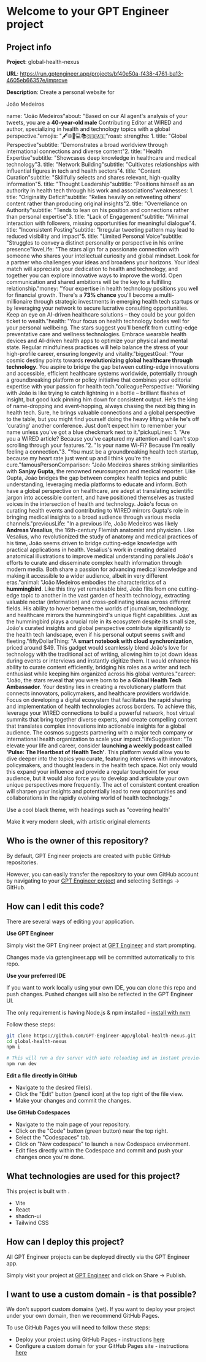 # Welcome to your GPT Engineer project

## Project info

**Project**: global-health-nexus 

**URL**: https://run.gptengineer.app/projects/bf40e50a-f438-4761-ba13-4605eb66357e/improve

**Description**: Create a personal website for

João Medeiros


name: "João Medeiros"about: "Based on our AI agent's analysis of your tweets, you are a **40-year-old male** Contributing Editor at WIRED and author, specializing in health and technology topics with a global perspective."emojis: "🖋️🌐🏥💻📚🇬🇧🇦🇪"roast: strengths: 1. title: "Global Perspective"subtitle: "Demonstrates a broad worldview through international connections and diverse content"2. title: "Health Expertise"subtitle: "Showcases deep knowledge in healthcare and medical technology"3. title: "Network Building"subtitle: "Cultivates relationships with influential figures in tech and health sectors"4. title: "Content Curation"subtitle: "Skillfully selects and shares relevant, high-quality information"5. title: "Thought Leadership"subtitle: "Positions himself as an authority in health tech through his work and associations"weaknesses: 1. title: "Originality Deficit"subtitle: "Relies heavily on retweeting others' content rather than producing original insights"2. title: "Overreliance on Authority"subtitle: "Tends to lean on his position and connections rather than personal expertise"3. title: "Lack of Engagement"subtitle: "Minimal interaction with followers, missing opportunities for meaningful dialogue"4. title: "Inconsistent Posting"subtitle: "Irregular tweeting pattern may lead to reduced visibility and impact"5. title: "Limited Personal Voice"subtitle: "Struggles to convey a distinct personality or perspective in his online presence"loveLife: "The stars align for a passionate connection with someone who shares your intellectual curiosity and global mindset. Look for a partner who challenges your ideas and broadens your horizons. Your ideal match will appreciate your dedication to health and technology, and together you can explore innovative ways to improve the world. Open communication and shared ambitions will be the key to a fulfilling relationship."money: "Your expertise in health technology positions you well for financial growth. There's a **73% chance** you'll become a multi-millionaire through strategic investments in emerging health tech startups or by leveraging your network to secure lucrative consulting opportunities. Keep an eye on AI-driven healthcare solutions – they could be your golden ticket to wealth."health: "Your focus on health technology bodes well for your personal wellbeing. The stars suggest you'll benefit from cutting-edge preventative care and wellness technologies. Embrace wearable health devices and AI-driven health apps to optimize your physical and mental state. Regular mindfulness practices will help balance the stress of your high-profile career, ensuring longevity and vitality."biggestGoal: "Your cosmic destiny points towards **revolutionizing global healthcare through technology**. You aspire to bridge the gap between cutting-edge innovations and accessible, efficient healthcare systems worldwide, potentially through a groundbreaking platform or policy initiative that combines your editorial expertise with your passion for health tech."colleaguePerspective: "Working with João is like trying to catch lightning in a bottle – brilliant flashes of insight, but good luck pinning him down for consistent output. He's the king of name-dropping and event-hopping, always chasing the next big thing in health tech. Sure, he brings valuable connections and a global perspective to the table, but you might find yourself doing the heavy lifting while he's off 'curating' another conference. Just don't expect him to remember your name unless you've got a blue checkmark next to it."pickupLines: 1. "Are you a WIRED article? Because you've captured my attention and I can't stop scrolling through your features."2. "Is your name Wi-Fi? Because I'm really feeling a connection."3. "You must be a groundbreaking health tech startup, because my heart rate just went up and I think you're the cure."famousPersonComparison: "João Medeiros shares striking similarities with **Sanjay Gupta**, the renowned neurosurgeon and medical reporter. Like Gupta, João bridges the gap between complex health topics and public understanding, leveraging media platforms to educate and inform. Both have a global perspective on healthcare, are adept at translating scientific jargon into accessible content, and have positioned themselves as trusted voices in the intersection of health and technology. João's focus on curating health events and contributing to WIRED mirrors Gupta's role in bringing medical insights to a broad audience through various media channels."previousLife: "In a previous life, João Medeiros was likely **Andreas Vesalius**, the 16th-century Flemish anatomist and physician. Like Vesalius, who revolutionized the study of anatomy and medical practices of his time, João seems driven to bridge cutting-edge knowledge with practical applications in health. Vesalius's work in creating detailed anatomical illustrations to improve medical understanding parallels João's efforts to curate and disseminate complex health information through modern media. Both share a passion for advancing medical knowledge and making it accessible to a wider audience, albeit in very different eras."animal: "João Medeiros embodies the characteristics of a **hummingbird**. Like this tiny yet remarkable bird, João flits from one cutting-edge topic to another in the vast garden of health technology, extracting valuable nectar (information) and cross-pollinating ideas across different fields. His ability to hover between the worlds of journalism, technology, and healthcare mirrors the hummingbird's unique flight capabilities. Just as the hummingbird plays a crucial role in its ecosystem despite its small size, João's curated insights and global perspective contribute significantly to the health tech landscape, even if his personal output seems swift and fleeting."fiftyDollarThing: "A **smart notebook with cloud synchronization**, priced around $49. This gadget would seamlessly blend João's love for technology with the traditional act of writing, allowing him to jot down ideas during events or interviews and instantly digitize them. It would enhance his ability to curate content efficiently, bridging his roles as a writer and tech enthusiast while keeping him organized across his global ventures."career: "João, the stars reveal that you were born to be a **Global Health Tech Ambassador**. Your destiny lies in creating a revolutionary platform that connects innovators, policymakers, and healthcare providers worldwide. Focus on developing a digital ecosystem that facilitates the rapid sharing and implementation of health technologies across borders. To achieve this, leverage your WIRED connections to build a powerful network, host virtual summits that bring together diverse experts, and create compelling content that translates complex innovations into actionable insights for a global audience. The cosmos suggests partnering with a major tech company or international health organization to scale your impact."lifeSuggestion: "To elevate your life and career, consider **launching a weekly podcast called 'Pulse: The Heartbeat of Health Tech'**. This platform would allow you to dive deeper into the topics you curate, featuring interviews with innovators, policymakers, and thought leaders in the health tech space. Not only would this expand your influence and provide a regular touchpoint for your audience, but it would also force you to develop and articulate your own unique perspectives more frequently. The act of consistent content creation will sharpen your insights and potentially lead to new opportunities and collaborations in the rapidly evolving world of health technology."


Use a cool black theme, with headings such as "covering health'

Make it very modern sleek, with artistic original elements 

## Who is the owner of this repository?
By default, GPT Engineer projects are created with public GitHub repositories.

However, you can easily transfer the repository to your own GitHub account by navigating to your [GPT Engineer project](https://run.gptengineer.app/projects/bf40e50a-f438-4761-ba13-4605eb66357e/improve) and selecting Settings -> GitHub. 

## How can I edit this code?
There are several ways of editing your application.

**Use GPT Engineer**

Simply visit the GPT Engineer project at [GPT Engineer](https://run.gptengineer.app/projects/bf40e50a-f438-4761-ba13-4605eb66357e/improve) and start prompting.

Changes made via gptengineer.app will be committed automatically to this repo.

**Use your preferred IDE**

If you want to work locally using your own IDE, you can clone this repo and push changes. Pushed changes will also be reflected in the GPT Engineer UI.

The only requirement is having Node.js & npm installed - [install with nvm](https://github.com/nvm-sh/nvm#installing-and-updating)

Follow these steps: 

```sh
git clone https://github.com/GPT-Engineer-App/global-health-nexus.git
cd global-health-nexus
npm i

# This will run a dev server with auto reloading and an instant preview.
npm run dev
```

**Edit a file directly in GitHub**

- Navigate to the desired file(s).
- Click the "Edit" button (pencil icon) at the top right of the file view.
- Make your changes and commit the changes.

**Use GitHub Codespaces**

- Navigate to the main page of your repository.
- Click on the "Code" button (green button) near the top right.
- Select the "Codespaces" tab.
- Click on "New codespace" to launch a new Codespace environment.
- Edit files directly within the Codespace and commit and push your changes once you're done.

## What technologies are used for this project?

This project is built with .

- Vite
- React
- shadcn-ui
- Tailwind CSS

## How can I deploy this project?

All GPT Engineer projects can be deployed directly via the GPT Engineer app. 

Simply visit your project at [GPT Engineer](https://run.gptengineer.app/projects/bf40e50a-f438-4761-ba13-4605eb66357e/improve) and click on Share -> Publish.

## I want to use a custom domain - is that possible?

We don't support custom domains (yet). If you want to deploy your project under your own domain, then we recommend GitHub Pages.

To use GitHub Pages you will need to follow these steps: 
- Deploy your project using GitHub Pages - instructions [here](https://docs.github.com/en/pages/getting-started-with-github-pages/creating-a-github-pages-site#creating-your-site)
- Configure a custom domain for your GitHub Pages site - instructions [here](https://docs.github.com/en/pages/configuring-a-custom-domain-for-your-github-pages-site)